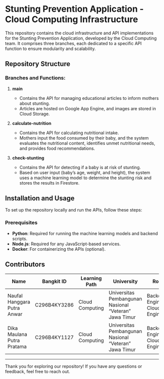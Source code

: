 # Stunting Prevention Application - Cloud Computing Infrastructure

This repository contains the cloud infrastructure and API implementations for the Stunting Prevention Application, developed by the Cloud Computing team. It comprises three branches, each dedicated to a specific API function to ensure modularity and scalability.

## Repository Structure

### Branches and Functions:
1. **main**
   - Contains the API for managing educational articles to inform mothers about stunting.
   - Articles are hosted on Google App Engine, and images are stored in Cloud Storage.

2. **calculate-nutrition**
   - Contains the API for calculating nutritional intake.
   - Mothers input the food consumed by their baby, and the system evaluates the nutritional content, identifies unmet nutritional needs, and provides food recommendations.

3. **check-stunting**
   - Contains the API for detecting if a baby is at risk of stunting.
   - Based on user input (baby’s age, weight, and height), the system uses a machine learning model to determine the stunting risk and stores the results in Firestore.

## Installation and Usage

To set up the repository locally and run the APIs, follow these steps:

### Prerequisites
- **Python**: Required for running the machine learning models and backend scripts.
- **Node.js**: Required for any JavaScript-based services.
- **Docker**: For containerizing the APIs (optional).


## Contributors

| Name                              | Bangkit ID       | Learning Path       | University                                           | Role                         |
|-----------------------------------|------------------|---------------------|-----------------------------------------------------|------------------------------|
| Naufal Hanggara Putra Anwar       | C296B4KY3286     | Cloud Computing     | Universitas Pembangunan Nasional “Veteran” Jawa Timur | Backend Engineer, Cloud Engineer |
| Dika Maulana Putra Pratama        | C296B4KY1127     | Cloud Computing     | Universitas Pembangunan Nasional “Veteran” Jawa Timur | Backend Engineer, Cloud Engineer |

---
Thank you for exploring our repository! If you have any questions or feedback, feel free to reach out.
